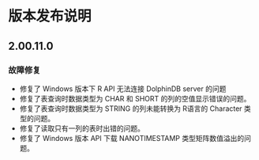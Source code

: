 # 版本发布说明

## 2.00.11.0

### 故障修复

- 修复了 Windows 版本下 R API 无法连接 DolphinDB server 的问题
- 修复了表查询时数据类型为 CHAR 和 SHORT 的列的空值显示错误的问题。
- 修复了表查询时数据类型为 STRING 的列未能转换为 R语言的 Character 类型的问题。
- 修复了读取只有一列的表时出错的问题。
- 修复了 Windows 版本 API 下载 NANOTIMESTAMP 类型矩阵数值溢出的问题。